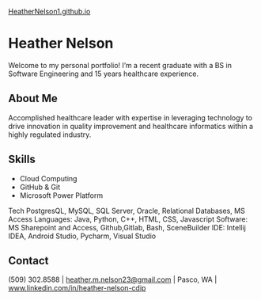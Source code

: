 [HeatherNelson1.github.io](https://github.com/HeatherNelson1)

# Heather Nelson
Welcome to my personal portfolio! I’m a recent graduate with a BS in Software Engineering and 15 years healthcare experience.

## About Me
Accomplished healthcare leader with expertise in leveraging technology to drive innovation in quality improvement and healthcare informatics within a highly regulated industry.

## Skills
- Cloud Computing
- GitHub & Git
- Microsoft Power Platform

Tech
PostgresQL, MySQL, SQL Server, Oracle, Relational Databases, MS Access 
Languages:	Java, Python, C++, HTML, CSS,  Javascript
Software:	MS Sharepoint and Access, Github,Gitlab, Bash, SceneBuilder
IDE:		Intellij IDEA, Android Studio, Pycharm, Visual Studio


## Contact
(509) 302.8588 | heather.m.nelson23@gmail.com | Pasco, WA | www.linkedin.com/in/heather-nelson-cdip
